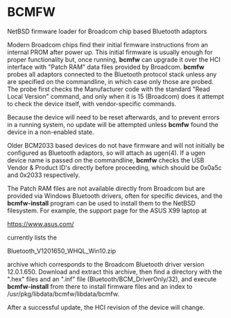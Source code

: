 BCMFW
=====

NetBSD firmware loader for Broadcom chip based Bluetooth adaptors

Modern Broadcom chips find their initial firmware instructions from an
internal PROM after power up.  This initial firmware is usually enough
for proper functionality but, once running, **bcmfw** can upgrade it over the
HCI interface with "Patch RAM" data files provided by Broadcom.  **bcmfw**
probes all adaptors connected to the Bluetooth protocol stack unless any
are specified on the commandline, in which case only those are probed.
The probe first checks the Manufacturer code with the standard "Read
Local Version" command, and only when it is 15 (Broadcom) does it attempt
to check the device itself, with vendor-specific commands.

Because the device will need to be reset afterwards, and to prevent
errors in a running system, no update will be attempted unless **bcmfw**
found the device in a non-enabled state.

Older BCM2033 based devices do not have firmware and will not initially
be configured as Bluetooth adaptors, so will attach as ugen(4).  If a
ugen device name is passed on the commandline, **bcmfw** checks the USB
Vendor & Product ID's directly before proceeding, which should be 0x0a5c
and 0x2033 respectively.

The Patch RAM files are not available directly from Broadcom but are
provided via Windows Bluetooth drivers, often for specific devices, and
the **bcmfw-install** program can be used to install them to the NetBSD
filesystem.  For example, the support page for the ASUS X99 laptop at

   https://www.asus.com/

currently lists the

   Bluetooth_V1201650_WHQL_Win10.zip

archive which corresponds to the Broadcom Bluetooth driver version
12.0.1.650.  Download and extract this archive, then find a directory
with the ".hex" files and an ".inf" file (Bluetooth/BCM_DriverOnly/32),
and execute **bcmfw-install** from there to install firmware files and an
index to /usr/pkg/libdata/bcmfw/libdata/bcmfw.

After a successful update, the HCI revision of the device will change.
